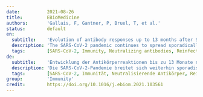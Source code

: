 ```yaml
---
date:          2021-08-26
title:         EBioMedicine
authors:       'Gallais, F, Gantner, P, Bruel, T, et al.'
status:        default
en:
  subtitle:    'Evolution of antibody responses up to 13 months after SARS-CoV-2 infection and risk of reinfection'
  description: 'The SARS-CoV-2 pandemic continues to spread sporadically in the Unites States and worldwide. The severity and mortality excessively affected the frail elderly with co-existing medical diseases. There is growing evidence that cross-talk between the gut microbiome, Vitamin D and RAS/ACE2 system is essential for a balanced functioning of the elderly immune system and in regulating inflammation. In this review, we hypothesize that the state of gut microbiome, prior to infection determines the outcome associated with COVID-19 sepsis and may also be a critical factor in success to vaccination. Articles from PubMed/Medline searches were reviewed using a combination of terms "SARS-CoV-2, COVID-19, Inflammaging, Immune-senescence, Gut microbiome, Vitamin D, RAS/ACE2, Vaccination". Evidence indicates a complex association between gut microbiota, ACE-2 expression and Vitamin D in COVID-19 severity. Status of gut microbiome is highly predictive of the blood molecular signatures and inflammatory markers and host responses to infection. Vitamin D has immunomodulatory function in innate and adaptive immune responses to viral infection. Anti-inflammatory functions of Vit D include regulation of gut microbiome and maintaining microbial diversity. It promotes growth of gut-friendly commensal strains of Bifida and Fermicutus species. In addition, Vitamin D is a negative regulator for expression of renin and interacts with the RAS/ ACE/ACE-2 signaling axis. Collectively, this triad may be the critical, link in determination of outcomes in SARS-CoV-2 infection. The presented data are empirical and informative. Further research using advanced systems biology techniques and artificial intelligence-assisted integration could assist with correlation of the gut microbiome with sepsis and vaccine responses. Modulating these factors may impact in guiding the success of vaccines and clinical outcomes in COVID-19 infections.'
  tags:        [SARS-CoV-2, Immunity, Neutralizing antibodies, Reinfection]
de:
  subtitle:    'Entwicklung der Antikörperreaktionen bis zu 13 Monate nach einer SARS-CoV-2-Infektion und Risiko einer Reinfektion'
  description: 'Die SARS-CoV-2-Pandemie breitet sich weiterhin sporadisch in den Vereinigten Staaten und weltweit aus. Der Schweregrad und die Sterblichkeitsrate betrafen vor allem gebrechliche ältere Menschen mit gleichzeitigen medizinischen Erkrankungen. Es gibt immer mehr Hinweise darauf, dass die Wechselwirkungen zwischen dem Darmmikrobiom, Vitamin D und dem RAS/ACE2-System für ein ausgewogenes Funktionieren des Immunsystems älterer Menschen und für die Regulierung von Entzündungen von wesentlicher Bedeutung sind. In dieser Übersichtsarbeit stellen wir die Hypothese auf, dass der Zustand des Darmmikrobioms vor der Infektion den Ausgang der COVID-19-Sepsis bestimmt und auch ein kritischer Faktor für den Impferfolg sein könnte. Artikel aus PubMed/Medline-Recherchen wurden mit einer Kombination der Begriffe "SARS-CoV-2, COVID-19, Entzündung, Immun-Seneszenz, Darmmikrobiom, Vitamin D, RAS/ACE2, Impfung" überprüft. Es gibt Hinweise auf einen komplexen Zusammenhang zwischen dem Darmmikrobiom, der ACE-2-Expression und Vitamin D beim Schweregrad von COVID-19. Der Status des Darmmikrobioms ist in hohem Maße prädiktiv für die molekularen Signaturen und Entzündungsmarker im Blut sowie für die Reaktionen des Wirts auf Infektionen. Vitamin D hat eine immunmodulatorische Funktion bei der angeborenen und adaptiven Immunantwort auf virale Infektionen. Zu den entzündungshemmenden Funktionen von Vitamin D gehören die Regulierung des Darmmikrobioms und die Erhaltung der mikrobiellen Vielfalt. Es fördert das Wachstum darmfreundlicher kommensaler Stämme von Bifida- und Fermicutus-Arten. Darüber hinaus ist Vitamin D ein negativer Regulator für die Expression von Renin und interagiert mit der RAS/ACE/ACE-2-Signalachse. Zusammengenommen könnte dieser Dreiklang das entscheidende Bindeglied bei der Bestimmung des Ausgangs einer SARS-CoV-2-Infektion sein. Die vorgestellten Daten sind empirisch und informativ. Weitere Forschungen unter Verwendung fortschrittlicher systembiologischer Techniken und einer durch künstliche Intelligenz unterstützten Integration könnten dazu beitragen, das Darmmikrobiom mit Sepsis und Impfstoffreaktionen in Beziehung zu setzen. Die Modulation dieser Faktoren könnte den Erfolg von Impfstoffen und klinischen Ergebnissen bei COVID-19-Infektionen beeinflussen.' 
  tags:        [SARS-CoV-2, Immunität, Neutralisierende Antikörper, Reinfektion]
group:         'Immunity'
credit:        https://doi.org/10.1016/j.ebiom.2021.103561
---
```

